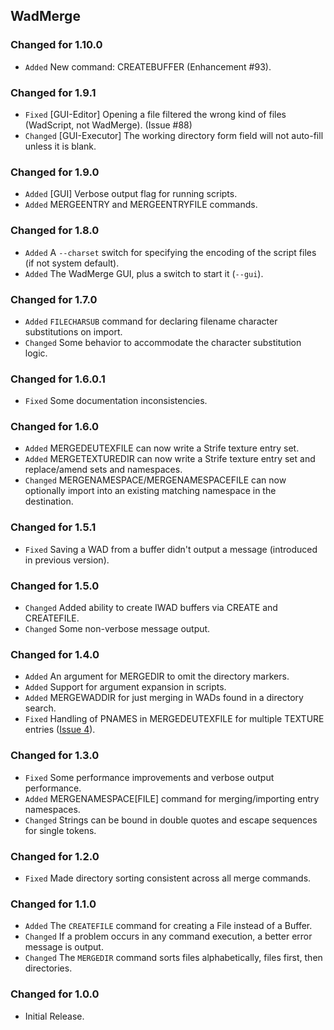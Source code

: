 WadMerge
--------

### Changed for 1.10.0

* `Added` New command: CREATEBUFFER (Enhancement #93).


### Changed for 1.9.1

* `Fixed` [GUI-Editor] Opening a file filtered the wrong kind of files (WadScript, not WadMerge). (Issue #88)
* `Changed` [GUI-Executor] The working directory form field will not auto-fill unless it is blank.


### Changed for 1.9.0

* `Added` [GUI] Verbose output flag for running scripts.
* `Added` MERGEENTRY and MERGEENTRYFILE commands.


### Changed for 1.8.0

* `Added` A `--charset` switch for specifying the encoding of the script files (if not system default).
* `Added` The WadMerge GUI, plus a switch to start it (`--gui`).


### Changed for 1.7.0

* `Added` `FILECHARSUB` command for declaring filename character substitutions on import.
* `Changed` Some behavior to accommodate the character substitution logic.


### Changed for 1.6.0.1

* `Fixed` Some documentation inconsistencies.


### Changed for 1.6.0

* `Added` MERGEDEUTEXFILE can now write a Strife texture entry set.
* `Added` MERGETEXTUREDIR can now write a Strife texture entry set and replace/amend sets and namespaces.
* `Changed` MERGENAMESPACE/MERGENAMESPACEFILE can now optionally import into an existing matching namespace in the destination.


### Changed for 1.5.1

* `Fixed` Saving a WAD from a buffer didn't output a message (introduced in previous version).


### Changed for 1.5.0

* `Changed` Added ability to create IWAD buffers via CREATE and CREATEFILE.
* `Changed` Some non-verbose message output.


### Changed for 1.4.0

* `Added` An argument for MERGEDIR to omit the directory markers.
* `Added` Support for argument expansion in scripts.
* `Added` MERGEWADDIR for just merging in WADs found in a directory search.
* `Fixed` Handling of PNAMES in MERGEDEUTEXFILE for multiple TEXTURE entries 
  ([Issue 4](https://github.com/MTrop/DoomTools/issues/4)).


### Changed for 1.3.0

* `Fixed` Some performance improvements and verbose output performance.
* `Added` MERGENAMESPACE[FILE] command for merging/importing entry namespaces.
* `Changed` Strings can be bound in double quotes and escape sequences for single tokens.


### Changed for 1.2.0

* `Fixed` Made directory sorting consistent across all merge commands.


### Changed for 1.1.0

* `Added` The `CREATEFILE` command for creating a File instead of a Buffer.
* `Changed` If a problem occurs in any command execution, a better error message is output.
* `Changed` The `MERGEDIR` command sorts files alphabetically, files first, then directories.


### Changed for 1.0.0

* Initial Release.

